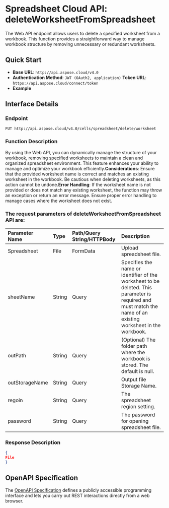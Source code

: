 # **Spreadsheet Cloud API: deleteWorksheetFromSpreadsheet**

The Web API endpoint allows users to delete a specified worksheet from a workbook. This function provides a straightforward way to manage workbook structure by removing unnecessary or redundant worksheets. 


## **Quick Start**

- **Base URL**: `http://api.aspose.cloud/v4.0`
- **Authentication Method**: `JWT (OAuth2, application)`  **Token URL**: `https://api.aspose.cloud/connect/token`
- **Example** 

## **Interface Details**

### **Endpoint** 

```
PUT http://api.aspose.cloud/v4.0/cells/spreadsheet/delete/worksheet
```
### **Function Description**
By using the Web API, you can dynamically manage the structure of your workbook, removing specified worksheets to maintain a clean and organized spreadsheet environment. This feature enhances your ability to manage and optimize your workbook efficiently.**Considerations**: Ensure that the provided worksheet name is correct and matches an existing worksheet in the workbook. Be cautious when deleting worksheets, as this action cannot be undone.**Error Handling**: If the worksheet name is not provided or does not match any existing worksheet, the function may throw an exception or return an error message. Ensure proper error handling to manage cases where the worksheet does not exist.

### The request parameters of **deleteWorksheetFromSpreadsheet** API are: 

| Parameter Name | Type | Path/Query String/HTTPBody | Description | 
| :- | :- | :- |:- | 
|Spreadsheet|File|FormData|Upload spreadsheet file.|
|sheetName|String|Query|Specifies the name or identifier of the worksheet to be deleted. This parameter is required and must match the name of an existing worksheet in the workbook.|
|outPath|String|Query|(Optional) The folder path where the workbook is stored. The default is null.|
|outStorageName|String|Query|Output file Storage Name.|
|regoin|String|Query|The spreadsheet region setting.|
|password|String|Query|The password for opening spreadsheet file.|

### **Response Description**
```json
{
File
}
```


## OpenAPI Specification

The [OpenAPI Specification](https://reference.aspose.cloud/cells/#/ManagementController/DeleteWorksheetFromSpreadsheet) defines a publicly accessible programming interface and lets you carry out REST interactions directly from a web browser.
